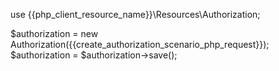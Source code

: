 use {{php_client_resource_name}}\Resources\Authorization;

$authorization = new Authorization({{create_authorization_scenario_php_request}});
$authorization = $authorization->save();
